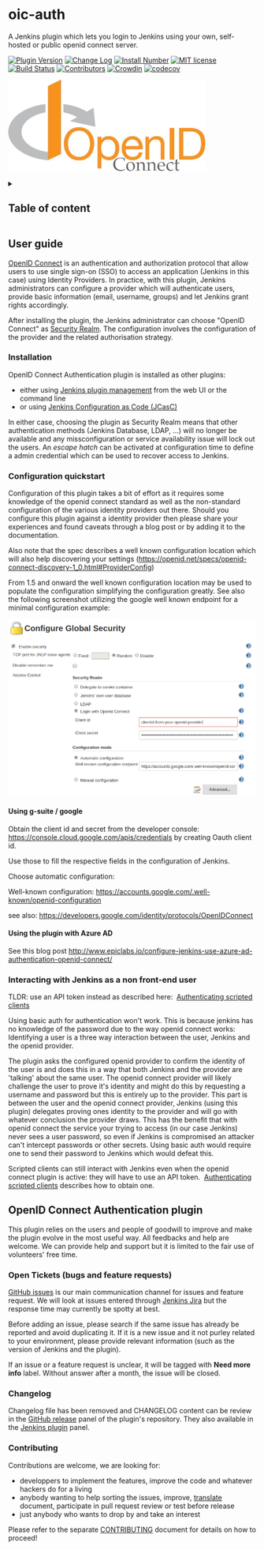 # oic-auth

A Jenkins plugin which lets you login to Jenkins using your own, self-hosted or public openid connect server.

[![Plugin Version](https://img.shields.io/jenkins/plugin/v/oic-auth.svg)](https://plugins.jenkins.io/oic-auth)
[![Change Log](https://img.shields.io/github/release/jenkinsci/oic-auth-plugin.svg?label=changelog)](https://github.com/jenkinsci/oic-auth-plugin/releases/latest)
[![Install Number](https://img.shields.io/jenkins/plugin/i/oic-auth.svg?color=blue)](https://plugins.jenkins.io/oic-auth)
[![MIT license](https://img.shields.io/github/license/jenkinsci/oic-auth-plugin)](https://github.com/jenkinsci/oic-auth-plugin/blob/master/LICENSE)
[![Build Status](https://ci.jenkins.io/job/Plugins/job/oic-auth-plugin/)](https://ci.jenkins.io/job/Plugins/oic-auth-plugin/master)
[![Contributors](https://img.shields.io/github/contributors/jenkinsci/oic-auth-plugin.svg)](https://github.com/jenkinsci/oic-auth-plugin/graphs/contributors)
[![Crowdin](https://badges.crowdin.net/e/b7f2178f29b3eb9adff1da2429d20de3/localized.svg)](https://jenkins.crowdin.com/oic-auth-plugin)
[![codecov](https://codecov.io/gh/jenkinsci/oic-auth-plugin/branch/master/graph/badge.svg?token=rORWUCOfim)](https://codecov.io/gh/jenkinsci/oic-auth-plugin)

![OpenID connect](/docs/images/openid-connect-logo.jpg)
<details>
<summary><h2>Table of content</h2></summary>

- [User guide](#user-guide)
  - [Installation](#installation)
  - [Configuration quickstart](#configuration-quickstart)
  - [Interacting with Jenkins as a non front-end user](#interacting-with-jenkins-as-a-non-front-end-user)
- [OpenID Connect Authentication plugin](#openid-connect-authentication-plugin)
  - [Open Tickets (bugs and feature requests)](#open-tickets-bugs-and-feature-requests)
  - [Changelog](#changelog)
  - [Contributing](#contributing)

</details>

## User guide

[OpenID Connect](https://openid.net/connect/) is an authentication
and authorization protocol that allow users to use single sign-on (SSO)
to access an application (Jenkins in this case) using Identity Providers.
In practice, with this plugin, Jenkins administrators can
configure a provider which will authenticate users, provide basic
information (email, username, groups) and let Jenkins grant rights accordingly.

After installing the plugin, the Jenkins administrator can choose
"OpenID Connect" as [Security Realm](https://www.jenkins.io/doc/book/security/managing-security/#access-control).
The configuration involves the configuration of the provider and
the related authorisation strategy.

### Installation

OpenID Connect Authentication plugin is installed as other plugins:

- either using [Jenkins plugin management](https://www.jenkins.io/doc/book/managing/plugins/#installing-a-plugin)
  from the web UI or the command line
- or using [Jenkins Configuration as Code (JCasC)](https://www.jenkins.io/doc/book/managing/casc/#configuration-as-code)

In either case, choosing the plugin as Security Realm means that other
authentication methods (Jenkins Database, LDAP, ...) will no
longer be available and any missconfiguration or service availability
issue will lock out the users. An *escape hatch* can be activated at
configuration time to define a admin credential which can be used to
recover access to Jenkins.

### Configuration quickstart

Configuration of this plugin takes a bit of effort as it requires some
knowledge of the openid connect standard as well as the non-standard
configuration of the various identity providers out there. Should you
configure this plugin against a identity provider then please share your
experiences and found caveats through a blog post or by adding it to the
documentation.

Also note that the spec describes a well known configuration location
which will also help discovering your settings
(<https://openid.net/specs/openid-connect-discovery-1_0.html#ProviderConfig>)

From 1.5 and onward the well known configuration location may be used to
populate the configuration simplifying the configuration greatly. See
also the following screenshot utilizing the google well known endpoint
for a minimal configuration example: 

![global-config](/docs/images/global-config.png)

#### Using g-suite / google

Obtain the client id and secret from the developer console:
https://console.cloud.google.com/apis/credentials by creating Oauth client id.

Use those to fill the respective fields in the configuration of Jenkins.

Choose automatic configuration:

Well-known configuration: https://accounts.google.com/.well-known/openid-configuration

see also: <https://developers.google.com/identity/protocols/OpenIDConnect>

#### Using the plugin with Azure AD

See this blog post <http://www.epiclabs.io/configure-jenkins-use-azure-ad-authentication-openid-connect/>

### Interacting with Jenkins as a non front-end user

TLDR: use an API token instead as described here: 
[Authenticating scripted clients](https://www.jenkins.io/doc/book/system-administration/authenticating-scripted-clients/)

Using basic auth for authentication won't work. This is because jenkins
has no knowledge of the password due to the way openid connect works:
Identifying a user is a three way interaction between the user, Jenkins
and the openid provider.

The plugin asks the configured openid provider to confirm the identity
of the user is and does this in a way that both Jenkins and the provider
are 'talking' about the same user. The openid connect provider will
likely challenge the user to prove it's identity and might do this by
requesting a username and password but this is entirely up to the
provider. This part is between the user and the openid connect provider,
Jenkins (using this plugin) delegates proving ones identity to the
provider and will go with whatever conclusion the provider draws. This
has the benefit that with openid connect the service your trying to
access (in our case Jenkins) never sees a user password, so even if
Jenkins is compromised an attacker can't intercept passwords or other
secrets. Using basic auth would require one to send their password to
Jenkins which would defeat this.


Scripted clients can still interact with Jenkins even when the openid
connect plugin is active: they will have to use an API
token. 
[Authenticating scripted clients](https://wiki.jenkins.io/display/JENKINS/Authenticating+scripted+clients) describes
how to obtain one. 

## OpenID Connect Authentication plugin

This plugin relies on the users and people of goodwill to improve and make
the plugin evolve in the most useful way. All feedbacks and help are welcome.
We can provide help and support but it is limited to the fair use of
volunteers' free time.

### Open Tickets (bugs and feature requests)

[GitHub issues](https://github.com/jenkinsci/oic-auth-plugin/issues?q=is%3Aopen+is%3Aissue)
is our main communication channel for issues and feature request.
We will look at issues entered through [Jenkins Jira](https://issues.jenkins.io/issues/?jql=project+%3D+JENKINS+AND+component+%3D+oic-auth-plugin)
but the response time may currently be spotty at best.

Before adding an issue, please search if the same issue has already be reported
and avoid duplicating it. If it is a new issue and it not purley related
to your environment, please provide relevant information (such as the version
of Jenkins and the plugin).

If an issue or a feature request is unclear, it will be tagged
with **Need more info** label. Without answer after a month, the
issue will be closed.

### Changelog

Changelog file has been removed and CHANGELOG content can be review in the
[GitHub release](https://github.com/jenkinsci/oic-auth-plugin/releases)
panel of the plugin's repository. They also available in the
[Jenkins plugin](https://plugins.jenkins.io/oic-auth/#releases) panel.

### Contributing

Contributions are welcome, we are looking for:

- developpers to implement the features, improve the code and whatever
  hackers do for a living
- anybody wanting to help sorting the issues, improve,
  [translate](https://jenkins.crowdin.com/u/projects/25)
  document, participate in pull request review or test before release
- just anybody who wants to drop by and take an interest

Please refer to the separate [CONTRIBUTING](docs/CONTRIBUTING.md) document for details on how to proceed!

